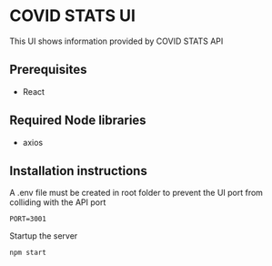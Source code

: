 # COVID STATS UI

This UI shows information provided by COVID STATS API

## Prerequisites

- React

## Required Node libraries
- axios

## Installation instructions
A .env file must be created in root folder to prevent the UI port from colliding with the API port
```
PORT=3001
```
Startup the server
```shell
npm start
```
